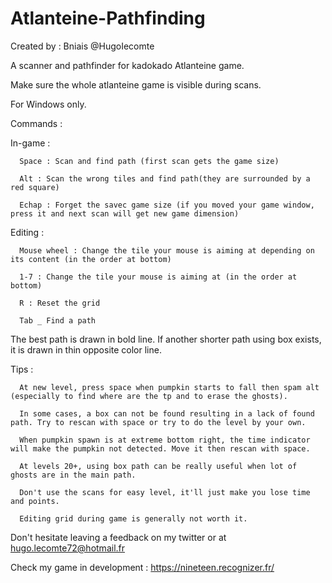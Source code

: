 # Atlanteine-Pathfinding
Created by : Bniais @HugoIecomte

A scanner and pathfinder for kadokado Atlanteine game.

Make sure the whole atlanteine game is visible during scans.

For Windows only.



Commands :

  In-game :

      Space : Scan and find path (first scan gets the game size)

      Alt : Scan the wrong tiles and find path(they are surrounded by a red square)
      
      Echap : Forget the savec game size (if you moved your game window, press it and next scan will get new game dimension)
      
  Editing :
  
      Mouse wheel : Change the tile your mouse is aiming at depending on its content (in the order at bottom)
  
      1-7 : Change the tile your mouse is aiming at (in the order at bottom)

      R : Reset the grid

      Tab _ Find a path





The best path is drawn in bold line. If another shorter path using box exists, it is drawn in thin opposite color line.

Tips :

      At new level, press space when pumpkin starts to fall then spam alt (especially to find where are the tp and to erase the ghosts). 
      
      In some cases, a box can not be found resulting in a lack of found path. Try to rescan with space or try to do the level by your own.
      
      When pumpkin spawn is at extreme bottom right, the time indicator will make the pumpkin not detected. Move it then rescan with space.
      
      At levels 20+, using box path can be really useful when lot of ghosts are in the main path.
      
      Don't use the scans for easy level, it'll just make you lose time and points.
      
      Editing grid during game is generally not worth it.
      
      
Don't hesitate leaving a feedback on my twitter or at hugo.lecomte72@hotmail.fr

Check my game in development : https://nineteen.recognizer.fr/
     
